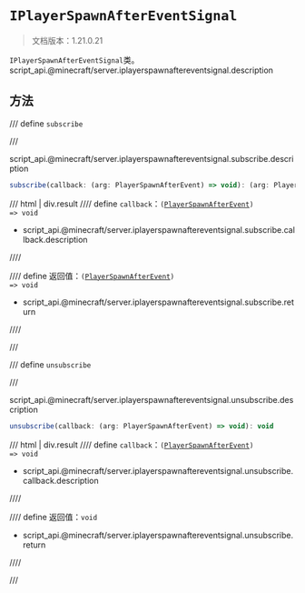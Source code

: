 # `IPlayerSpawnAfterEventSignal`

> 文档版本：1.21.0.21

`IPlayerSpawnAfterEventSignal`类。script_api.@minecraft/server.iplayerspawnaftereventsignal.description

## 方法

/// define
`subscribe`


///

script_api.@minecraft/server.iplayerspawnaftereventsignal.subscribe.description

```js
subscribe(callback: (arg: PlayerSpawnAfterEvent) => void): (arg: PlayerSpawnAfterEvent) => void
```

/// html | div.result
//// define
`callback`：<code>(<a href="../playerspawnafterevent/">PlayerSpawnAfterEvent</a>) =&gt; void</code>

- script_api.@minecraft/server.iplayerspawnaftereventsignal.subscribe.callback.description


////

//// define
返回值：<code>(<a href="../playerspawnafterevent/">PlayerSpawnAfterEvent</a>) =&gt; void</code>

- script_api.@minecraft/server.iplayerspawnaftereventsignal.subscribe.return


////

///


/// define
`unsubscribe`


///

script_api.@minecraft/server.iplayerspawnaftereventsignal.unsubscribe.description

```js
unsubscribe(callback: (arg: PlayerSpawnAfterEvent) => void): void
```

/// html | div.result
//// define
`callback`：<code>(<a href="../playerspawnafterevent/">PlayerSpawnAfterEvent</a>) =&gt; void</code>

- script_api.@minecraft/server.iplayerspawnaftereventsignal.unsubscribe.callback.description


////

//// define
返回值：`void`

- script_api.@minecraft/server.iplayerspawnaftereventsignal.unsubscribe.return


////

///

